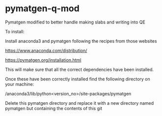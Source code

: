 # pymatgen-q-mod
Pymatgen modified to better handle making slabs and writing into QE


To install: 

Install anaconda3 and pymatgen following the recipes from those websites

https://www.anaconda.com/distribution/

https://pymatgen.org/installation.html

This will make sure that all the correct dependencies have been installed.

Once these have been correctly installed find the following directory on your machine:

<your local dir>/anaconda3/lib/python<version_no>/site-packages/pymatgen

Delete this pymatgen directory and replace it with a new directory named pymatgen but containing the contents of this git
